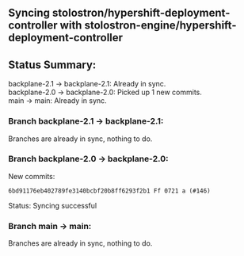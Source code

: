 ## Syncing stolostron/hypershift-deployment-controller with stolostron-engine/hypershift-deployment-controller

## Status Summary:

backplane-2.1 -> backplane-2.1: Already in sync.  
backplane-2.0 -> backplane-2.0: Picked up 1 new commits.  
main -> main: Already in sync.  

### Branch backplane-2.1 -> backplane-2.1:

Branches are already in sync, nothing to do.

### Branch backplane-2.0 -> backplane-2.0:

New commits:

```
6bd91176eb402789fe3140bcbf20b8ff6293f2b1 Ff 0721 a (#146)
```

Status: Syncing successful

### Branch main -> main:

Branches are already in sync, nothing to do.
